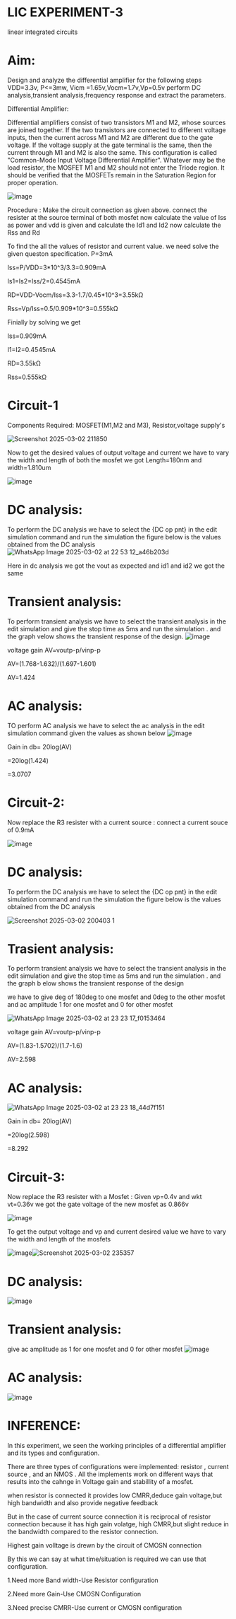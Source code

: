 # LIC EXPERIMENT-3
linear integrated circuits
# Aim:
Design and analyze the differential amplifier for the following steps VDD=3.3v, P<=3mw, Vicm =1.65v,Vocm=1.7v,Vp=0.5v perform DC analysis,transient analysis,frequency response and extract the parameters.

Differential Amplifier:

Differential amplifiers consist of two transistors M1 and M2, whose sources are joined together. If the two transistors are connected to different voltage inputs, then the current across M1 and M2 are different due to the gate voltage.
If the voltage supply at the gate terminal is the same, then the current through M1 and M2 is also the same. This configuration is called "Common-Mode Input Voltage Differential Amplifier".
Whatever may be the load resistor, the MOSFET M1 and M2 should not enter the Triode region. It should be verified that the MOSFETs remain in the Saturation Region for proper operation.

![image](https://github.com/user-attachments/assets/3c5dd8db-5be5-4177-aeb6-1e8dcb67f5c0)

Procedure : Make the circuit connection as given above. connect the resister at the source terminal of both mosfet now calculate the value of Iss as power and vdd is given and calculate the Id1 and Id2 now calculate the Rss and Rd

To find the all the values of resistor and current value. we need solve the given queston specification.
P=3mA

Iss=P/VDD=3*10^3/3.3=0.909mA

Is1=Is2=Iss/2=0.4545mA

RD=VDD-Vocm/Iss=3.3-1.7/0.45*10^3=3.55kΩ

Rss=Vp/Iss=0.5/0.909*10^3=0.555kΩ

Finially by solving we get

Iss=0.909mA

I1=I2=0.4545mA

RD=3.55kΩ

Rss=0.555kΩ


# Circuit-1
Components Required: MOSFET(M1,M2 and M3), Resistor,voltage supply's

![Screenshot 2025-03-02 211850](https://github.com/user-attachments/assets/93da95c8-e713-41e4-9a84-5bfd8340b150)


Now to get the desired values of output voltage and current we have to vary the width and length of both the mosfet we got Length=180nm and width=1.810um

![image](https://github.com/user-attachments/assets/b98dddcc-52cd-4399-b805-8cfdf09220ef)

# DC analysis:
To perform the DC analysis we have to select the {DC op pnt} in the edit simulation command and run the simulation the figure below is the values obtained from the DC analysis
 ![WhatsApp Image 2025-03-02 at 22 53 12_a46b203d](https://github.com/user-attachments/assets/5d1b64f7-54f0-4fa9-becd-fb0ad1096ef7)

Here in dc analysis we got the vout as expected and id1 and id2 we got the same

# Transient analysis:
To perform transient analysis we have to select the transient analysis in the edit simulation and give the stop time as 5ms and run the simulation . and the graph velow shows the transient response of the design.
![image](https://github.com/user-attachments/assets/812e105b-93b8-472e-a969-91521b262dce)

voltage gain 
AV=voutp-p/vinp-p

AV=(1.768-1.632)/(1.697-1.601)

AV=1.424

# AC analysis:
TO perform AC analysis we have to select the ac analysis in the edit simulation command given the values as shown below
![image](https://github.com/user-attachments/assets/fb7e4769-8db7-43af-90e3-606e414762d3)

Gain in db= 20log(AV)

  =20log(1.424)
 
  =3.0707

  # Circuit-2:
  Now replace the R3 resister with a current source : connect a current souce of 0.9mA

  ![image](https://github.com/user-attachments/assets/18c83d5c-c212-40dd-8712-d38a2233c248)

# DC analysis:
To perform the DC analysis we have to select the {DC op pnt} in the edit simulation command and run the simulation the figure below is the values obtained from the DC analysis

![Screenshot 2025-03-02 200403 1](https://github.com/user-attachments/assets/ac6461fc-a913-48e3-b143-1241396432b2)

 # Trasient analysis:

 To perform transient analysis we have to select the transient analysis in the edit simulation and give the stop time as 5ms and run the simulation . and the graph b
 elow shows the transient response of the design

we have to give deg of 180deg to one mosfet and 0deg to the other mosfet and ac amplitude 1 for one mosfet and 0 for other mosfet

![WhatsApp Image 2025-03-02 at 23 23 17_f0153464](https://github.com/user-attachments/assets/f1ceccdc-96f4-4ed8-b5c8-383dcdcd5fbc)

voltage gain 
AV=voutp-p/vinp-p

AV=(1.83-1.5702)/(1.7-1.6)

AV=2.598

# AC analysis:
![WhatsApp Image 2025-03-02 at 23 23 18_44d7f151](https://github.com/user-attachments/assets/c788f6a1-c45c-472d-8566-5e8ff4e75518)

Gain in db= 20log(AV)

  =20log(2.598)

  =8.292

  # Circuit-3:
Now replace the R3 resister with a Mosfet : Given vp=0.4v and wkt vt=0.36v we got the gate voltage of the new mosfet as 0.866v

![image](https://github.com/user-attachments/assets/7dca4dc5-eefa-4e28-a761-768a5f4dabf8)

To get the output voltage and vp and current desired value we have to vary the width and length of the  mosfets

![image](https://github.com/user-attachments/assets/40e17f48-948d-4503-9d80-054e436129e6)![Screenshot 2025-03-02 235357](https://github.com/user-attachments/assets/028f12f7-7a55-4e24-b78d-42b621586501)

# DC analysis:
![image](https://github.com/user-attachments/assets/32cfbdb2-ff0c-4c97-a665-6730f90cce52)

# Transient analysis:
give ac amplitude as 1 for one mosfet and 0 for other mosfet
![image](https://github.com/user-attachments/assets/9469d8ce-e3e1-4541-af3a-cf5e3e77c5f3)

# AC analysis: 

![image](https://github.com/user-attachments/assets/4e00a952-9c8d-4cba-bcf4-9555b8251295)


# INFERENCE:
In this experiment, we seen the working principles of a differential amplifier and its types and configuration.

There are three types of configurations were implemented: resistor , current source , and an NMOS . All the implements work on different ways that results into the cahnge in Voltage gain and stabillity of a mosfet.

when resistor is connected it provides low CMRR,deduce gain voltage,but high bandwidth and also provide negative feedback

But in the case of current source connection it is reciprocal of resistor connection because it has high gain volatge, high CMRR,but slight reduce in the bandwidth compared to the resistor connection.

Highest gain volltage is drewn by the circuit of CMOSN connection

By this we can say at what time/situation is required we can use that configuration.

1.Need more Band width-Use Resistor configuration

2.Need more Gain-Use CMOSN Configuration

3.Need precise CMRR-Use current or CMOSN configuration













  













